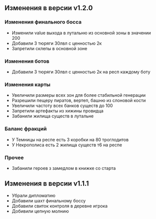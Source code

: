 ##  Изменения в версии v1.2.0
### Изменения финального босса
- Изменили value выхода в лутальню из основной зоны в значении 200
- Добавили 3 тюряги 30лвл с ценностью 2к
- Запретили склепы в основной зоне 

### Изменения ботов
- Добавили 3 тюряги 30лвл с ценностью 2к на респ каждому боту

### Изменения карты
- Увеличили размеры всех зон для более стабильной генерации
- Разрешили пещеру пиратов, вертеп, башню из слоновой кости
- Увеличили частоту всех банков существ до 100
- Запретили артефакты из хижины провидца
- Забанили жилища существ в лутальне
### Баланс фракций
- У Темницы на респе есть 3 коробки на 80 троглодитов
- У Некрополиса есть 2 жилища существ т6 на респе
### Прочее
- Забанили героев з замедлом в книжке со старта

  

##  Изменения в версии v1.1.1

- Убрали дипломатию
- Добавили шахт финальному боссу
- Добавили свиток контроля в деревне игрока
- Добивили цепную молнию
